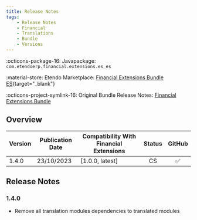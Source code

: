 ```yaml
---
title: Release Notes
tags:
    - Release Notes
    - Financial
    - Translations
    - Bundle
    - Versions
---
```


:octicons-package-16: Javapackage: `com.etendoerp.financial.extensions.es_es`

:material-store: Etendo Marketplace:  [Financial Extensions Bundle ES](https://marketplace.etendo.cloud/#/product-details?module=0E104B3E36C84992BD7A6D941FBC7AB9){target="_blank"}

:octicons-project-symlink-16: Original Bundle Release Notes: [Financial Extensions Bundle](/whats-new/release-notes/etendo-classic/bundles/financial-extensions/release-notes/)

## Overview

| Version | Publication Date | Compatibility With Financial Extensions | Status | GitHub |
| ---     |       ---        |                  ---                    | :----: | :----: |
| 1.4.0 | 23/10/2023 | [1.0.0, latest] | CS | :white_check_mark: |

## Release Notes

### 1.4.0
- Remove all translation modules dependencies to translated modules
